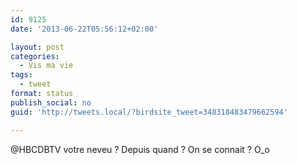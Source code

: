 ```yaml
---
id: 9125
date: '2013-06-22T05:56:12+02:00'

layout: post
categories:
  - Vis ma vie
tags:
  - tweet
format: status
publish_social: no
guid: 'http://tweets.local/?birdsite_tweet=348318483479662594'

---
```


@HBCDBTV votre neveu ? Depuis quand ? On se connait ? O\_o
